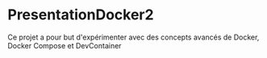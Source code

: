 # PresentationDocker2
 Ce projet a pour but d'expérimenter avec des concepts avancés de Docker, Docker Compose et DevContainer
